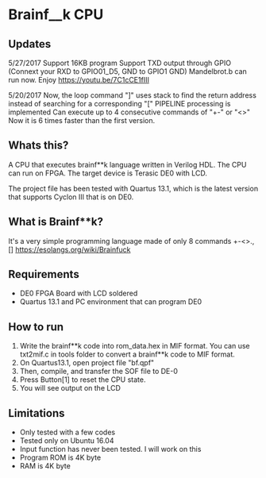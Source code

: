 # Brainf__k CPU
## Updates 
5/27/2017
Support 16KB program
Support TXD output through GPIO (Connext your RXD to GPIO01_D5, GND to GPIO1 GND)
Mandelbrot.b can run now. Enjoy
https://youtu.be/7C1cCE1fIII

5/20/2017
Now, the loop command "]" uses stack to find the return address instead of searching for a corresponding "["
PIPELINE processing is implemented
Can execute up to 4 consecutive commands of "+-" or "<>"
Now it is 6 times faster than the first version.

## Whats this?
A CPU that executes brainf\*\*k language written in Verilog HDL. The CPU can run on FPGA. The target device is Terasic DE0 with LCD.

The project file has been tested with Quartus 13.1, which is the latest version that supports Cyclon III that is on DE0.

## What is Brainf\*\*k?
It's a very simple programming language made of only 8 commands +-<>.,[]
https://esolangs.org/wiki/Brainfuck

## Requirements
- DE0 FPGA Board with LCD soldered
- Quartus 13.1 and PC environment that can program DE0

## How to run
1. Write the brainf\*\*k code into rom_data.hex in MIF format. You can use txt2mif.c in tools folder to convert a brainf\*\*k code to MIF format.
2. On Quartus13.1, open project file "bf.qpf"
3. Then, compile, and transfer the SOF file to DE-0
4. Press Button[1] to reset the CPU state.
5. You will see output on the LCD

## Limitations
- Only tested with a few codes
- Tested only on Ubuntu 16.04
- Input function has never been tested. I will work on this
- Program ROM is 4K byte
- RAM is 4K byte
